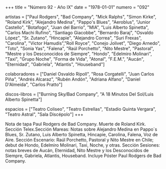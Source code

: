 +++
title = "Número  92 - Año IX"
date = "1978-01-01"
numero = "092"

artistas = ["Paul Rodgers", "Bad Company", "Mick Ralphs", "Simon Kirke", "Roland Kirk", "Alejandro Medina", "Pappo's Blues", "Aeroblus", "Junior Castello", "Botafogo", "Juan del Barrio", "MIA", "Luis Alberto Spinetta", "Carlos Machi Rufino", "Santiago Giacobbe", "Bernardo Baraj", "Osvaldo López", "Sr. Zutano", "Hincapie", "Alejandro Correa", "Suri Frexas", "Carolina", "Victor Hamudis","Roll Royce", "Conejo Jolivet", "Diego Arnedo", "Toto", "Sonia Yas", "Falena", "Raúl Porchetto", "Nito Mestre", "Pastoral", "Mestre y los Desconocidos de Siempre", "Hondo", "Edelmiro Molinari", "Taxi", "Grupo Noche", "Forma de Vida", "Atonal", "F.E.M.", "Aucán", "Eternidad", "Gabriela", "Atlantis", "Houseband"] 

colaboradores = ["Daniel Osvaldo Ripoll", "Rosa Corgatelli", "Juan Carlos Piña", "Andrés Alcaraz", "Rubén Andón", "Adriana Alfano", "Daniel D'Almeida", "Carlos Pratto"]

discos-libros = ["Burning Sky/Bad Company", "A 18 Minutos Del Sol/Luis Alberto Spinetta"]

espacios = ["Teatro Coliseo", "Teatro Estrellas", "Estadio Quinta Vergara", "Teatro Astral", "Sala Discépolo"]
+++

Nota de tapa Paul Rodgers de Bad Company. Muerte de Roland Kirk. Sección Telex.Sección Mareas: Notas sobre Alejandro Medina en Pappo´s Blues, Sr. Zutano, Luis Alberto Spinetta, Hincapie, Carolina, Falena, Voz de Aire. Sección Escenario: Raúl Porchetto, Pastoral y Nito Mestre en Chile; debut de Hondo, Edelmiro Molinari, Taxi, Noche, y otras. Sección Sesiones: notas breves de Aucán, Eternidad, Nito Mestre y los Desconocidos de Siempre, Gabriela, Atlantis, Houseband. Incluye Póster Paul Rodgers de Bad Company.

